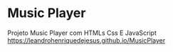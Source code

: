 # Music Player

Projeto Music Player com HTMLs Css E JavaScript https://leandrohenriquedejesus.github.io/MusicPlayer
